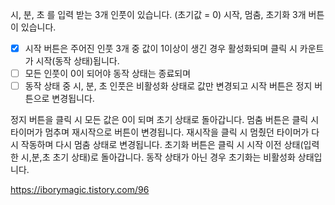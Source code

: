 시, 분, 초 를 입력 받는 3개 인풋이 있습니다. (초기값 = 0)
시작, 멈춤, 초기화 3개 버튼이 있습니다.
- [x] 시작 버튼은 주어진 인풋 3개 중 값이 1이상이 생긴 경우 활성화되며 클릭 시 카운트가 시작(동작 상태)됩니다. 
- [ ] 모든 인풋이 0이 되어야 동작 상태는 종료되며 
- [ ] 동작 상태 중 시, 분, 초 인풋은 비활성화 상태로 값만 변경되고 시작 버튼은 정지 버튼으로 변경됩니다.

정지 버튼을 클릭 시 모든 값은 0이 되며 초기 상태로 돌아갑니다.
멈춤 버튼은 클릭 시 타이머가 멈추며 재시작으로 버튼이 변경됩니다. 재시작을 클릭 시 멈췄던 타이머가 다시 작동하며 다시 멈춤 상태로 변경됩니다.
초기화 버튼은 클릭 시 시작 이전 상태(입력한 시,분,초 초기 상태)로 돌아갑니다.
동작 상태가 아닌 경우 초기화는 비활성화 상태입니다.


https://iborymagic.tistory.com/96
